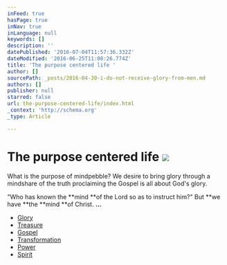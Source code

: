 ```yaml
---
inFeed: true
hasPage: true
inNav: true
inLanguage: null
keywords: []
description: ''
datePublished: '2016-07-04T11:57:36.332Z'
dateModified: '2016-06-25T11:08:26.774Z'
title: 'The purpose centered life '
author: []
sourcePath: _posts/2016-04-30-i-do-not-receive-glory-from-men.md
authors: []
publisher: null
starred: false
url: the-purpose-centered-life/index.html
_context: 'http://schema.org'
_type: Article

---
```

# The purpose centered life ![](https://the-grid-user-content.s3-us-west-2.amazonaws.com/9353b257-6920-4927-98e0-d92ac21d82f5.jpg)

What is the purpose of mindpebble? We desire to bring glory through a mindshare of the truth proclaiming the Gospel is all about God's glory.

"Who has known the **mind **of the Lord so as to instruct him?" But **we have **the **mind **of Christ. **...**

* [Glory][0]
* [Treasure][1]
* [Gospel][2]
* [Transformation][3]
* [Power][4]
* [Spirit][5]

[0]: https://thegrid.ai/pebblegenesis/psalm-19/
[1]: https://thegrid.ai/pebblegenesis/the-real-revelation-is-to-have-the-understanding-of-the-know/
[2]: https://thegrid.ai/pebblegenesis/master-designer-g/ "Gospel "
[3]: http://biblehub.com/romans/12-1.htm
[4]: http://www.worshiptogether.com/songs/how-great-is-our-god/
[5]: http://biblehub.com/1_corinthians/2-15.htm